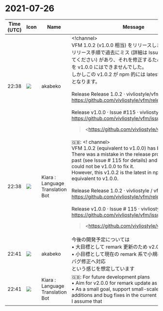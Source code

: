 # 2021-07-26

|Time (UTC)|Icon|Name|Message|
|---|---|---|---|
|22:38|![](https://avatars.slack-edge.com/2019-05-15/624511073651_25909952cd7a069ceed2_72.png)|akabeko|<!channel><br>VFM 1.0.2 (v1.0.0 相当) をリリースしました。<br>リリース手順で過去にミス (詳細は Issue #115 を参照してください) があり、それを修正するためにバージョンを v1.0.0 にはできませんでした。<br>しかしこの v1.0.2 が npm 的には latest で v1.0.0 相当となります。<br><br>Release Release 1.0.2 · vivliostyle/vfm<br><https://github.com/vivliostyle/vfm/releases/tag/v1.0.2><br><br>Release v1.0.0 · Issue #115 · vivliostyle/vfm<br><https://github.com/vivliostyle/vfm/issues/115><br><blockquote><https://github.com/vivliostyle/vfm/issues/115|#115 Release v1.0.0></blockquote>|
|22:38|![](https://avatars.slack-edge.com/2021-08-02/2324149410423_2aa7423c4133ecb9f168_72.png)|Kiara : Language Translation Bot|🇬🇧: &lt;! channel&gt;<br>VFM 1.0.2 (equivalent to v1.0.0) has been released.<br>There was a mistake in the release procedure in the past (see Issue # 115 for details) and the version could not be v1.0.0 to fix it.<br>However, this v1.0.2 is the latest in npm and is equivalent to v1.0.0.<br><br>Release Release 1.0.2 · vivliostyle / vfm<br><https://github.com/vivliostyle/vfm/releases/tag/v1.0.2><br><br>Release v1.0.0 · Issue # 115 · vivliostyle / vfm<br><https://github.com/vivliostyle/vfm/issues/115><br><blockquote><https://github.com/vivliostyle/vfm/issues/115|#115 Release v1.0.0></blockquote>|
|22:41|![](https://avatars.slack-edge.com/2019-05-15/624511073651_25909952cd7a069ceed2_72.png)|akabeko|今後の開発予定については<br>• 大目標として remark 更新のため v2.0.0 を目指す<br>• 小目標として現在の remark 系で小規模な構文追加やバグ修正へ対応<br>という感じを想定しています|
|22:41|![](https://avatars.slack-edge.com/2021-08-02/2324149410423_2aa7423c4133ecb9f168_72.png)|Kiara : Language Translation Bot|🇬🇧: For future development plans<br>• Aim for v2.0.0 for remark update as a major goal<br>• As a small goal, support small-scale syntax additions and bug fixes in the current remark system.<br>I assume that|
